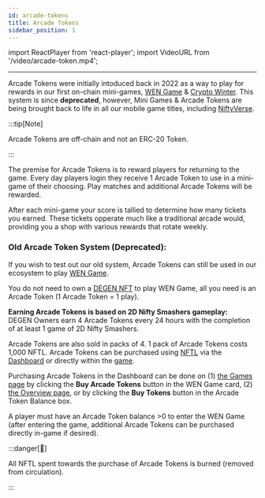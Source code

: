 ```yaml
---
id: arcade-tokens
title: Arcade Tokens
sidebar_position: 1
---
```


import ReactPlayer from 'react-player';
import VideoURL from '/video/arcade-token.mp4';

<ReactPlayer playing playsInline src={VideoURL} width="100%" height={500} />

---

Arcade Tokens were initially intoduced back in 2022 as a way to play for rewards in our first on-chain mini-games, [WEN Game](./wen-game) & [Crypto Winter](./crypto-winter). This system is since **deprecated**, however, Mini Games & Arcade Tokens are being brought back to life in all our mobile game titles, including [NiftyVerse](/docs/overview/games/niftyverse).

:::tip[Note]

Arcade Tokens are off-chain and not an ERC-20 Token.

:::

The premise for Arcade Tokens is to reward players for returning to the game. Every day players login they receive 1 Arcade Token to use in a mini-game of their choosing. Play matches and additional Arcade Tokens will be rewarded.

After each mini-game your score is tallied to determine how many tickets you earned. These tickets opperate much like a traditional arcade would, providing you a shop with various rewards that rotate weekly.

### Old Arcade Token System (Deprecated):

If you wish to test out our old system, Arcade Tokens can still be used in our ecosystem to play [WEN Game](./wen-game).

You do not need to own a [DEGEN NFT](/docs/overview/nfts/degens/about) to play WEN Game, all you need is an Arcade Token (1 Arcade Token = 1 play).

**Earning Arcade Tokens is based on 2D Nifty Smashers gameplay:**  
DEGEN Owners earn 4 Arcade Tokens every 24 hours with the completion of at least 1 game of 2D Nifty Smashers.

Arcade Tokens are also sold in packs of 4. 1 pack of Arcade Tokens costs 1,000 NFTL. Arcade Tokens can be purchased using [NFTL](https://www.coingecko.com/en/coins/nifty-league) via the [Dashboard](https://app.niftyleague.com/) or directly within the [game](https://app.niftyleague.com/games/wen-game).

Purchasing Arcade Tokens in the Dashboard can be done on (1) [the Games page](https://niftyleague-app.vercel.app/games) by clicking the **Buy Arcade Tokens** button in the WEN Game card, (2) [the Overview page](https://app.niftyleague.com/dashboard), or by clicking the **Buy Tokens** button in the Arcade Token Balance box.

A player must have an Arcade Token balance >0 to enter the WEN Game (after entering the game, additional Arcade Tokens can be purchased directly in-game if desired).

:::danger[👀]

All NFTL spent towards the purchase of Arcade Tokens is burned (removed from circulation).

:::
